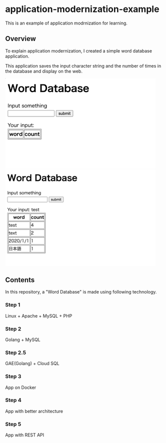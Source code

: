 # application-modernization-example

This is an example of application modrnization for learning.

## Overview

To explain application modernization, I created a simple word database application.

This application saves the input character string and the number of times in the database and display on the web.

<img src="./images/index.png" width="480px">

<img src="./images/test.png" width="480px">

## Contents

In this repository, a "Word Database" is made using following technology.

### Step 1

Linux + Apache + MySQL + PHP

### Step 2

Golang + MySQL

### Step 2.5

GAE(Golang) + Cloud SQL

### Step 3

App on Docker

### Step 4

App with better architecture

### Step 5

App with REST API
